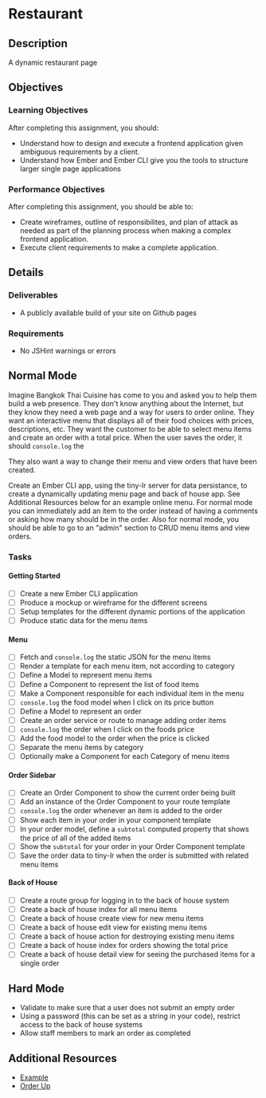 # Restaurant

## Description
A dynamic restaurant page

## Objectives

### Learning Objectives

After completing this assignment, you should:

- Understand how to design and execute a frontend application given ambiguous requirements by a client.
- Understand how Ember and Ember CLI give you the tools to structure larger single page applications

### Performance Objectives

After completing this assignment, you should be able to:

- Create wireframes, outline of responsibilites, and plan of attack as needed as part of the planning process when making a complex frontend application.
- Execute client requirements to make a complete application.

## Details

### Deliverables

* A publicly available build of your site on Github pages

### Requirements

* No JSHint warnings or errors

## Normal Mode
Imagine Bangkok Thai Cuisine has come to you and asked you to help them build a web presence.
They don't know anything
about the Internet, but they know they need a web page and a way for users to order online.
They want an interactive menu that displays all of their food choices with prices, descriptions, etc.
They want the customer to be able to select menu items and create an order
with a total price. When the user saves the order, it should `console.log` the 

They also want a way to change their menu and view orders that have been created.

Create an Ember CLI app, using the tiny-lr server for data persistance, to create a dynamically updating menu page and back of house app.
See Additional Resources below for an example online menu.
For normal mode you can immediately add an item to the order instead of having a comments or asking how many should be in the order.
Also for normal mode, you should be able to go to an "admin" section to CRUD menu items and view orders.

### Tasks
#### Getting Started
- [ ] Create a new Ember CLI application
- [ ] Produce a mockup or wireframe for the different screens
- [ ] Setup templates for the different dynamic portions of the application
- [ ] Produce static data for the menu items

#### Menu
- [ ] Fetch and `console.log` the static JSON for the menu items
- [ ] Render a template for each menu item, not according to category
- [ ] Define a Model to represent menu items
- [ ] Define a Component to represent the list of food items
- [ ] Make a Component responsible for each individual item in the menu
- [ ] `console.log` the food model when I click on its price button
- [ ] Define a Model to represent an order
- [ ] Create an order service or route to manage adding order items
- [ ] `console.log` the order when I click on the foods price
- [ ] Add the food model to the order when the price is clicked
- [ ] Separate the menu items by category
- [ ] Optionally make a Component for each Category of menu items

#### Order Sidebar
- [ ] Create an Order Component to show the current order being built
- [ ] Add an instance of the Order Component to your route template
- [ ] `console.log` the order whenever an item is added to the order
- [ ] Show each item in your order in your component template
- [ ] In your order model, define a `subtotal` computed property that shows the price of all of the added items
- [ ] Show the `subtotal` for your order in your Order Component template
- [ ] Save the order data to tiny-lr when the order is submitted with related menu items

#### Back of House
- [ ] Create a route group for logging in to the back of house system
- [ ] Create a back of house index for all menu items
- [ ] Create a back of house create view for new menu items
- [ ] Create a back of house edit view for existing menu items
- [ ] Create a back of house action for destroying existing menu items
- [ ] Create a back of house index for orders showing the total price
- [ ] Create a back of house detail view for seeing the purchased items for a single order

## Hard Mode
- Validate to make sure that a user does not submit an empty order
- Using a password (this can be set as a string in your code), restrict access to the back of house systems
- Allow staff members to mark an order as completed

## Additional Resources
- [Example](https://eatstreet.com/angel-thai-cuisine/menu)
- [Order Up](https://orderup.com/restaurants/nuvo-burrito/delivery/categories/0)
